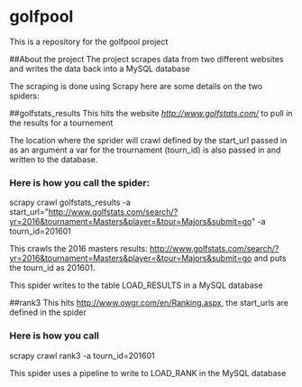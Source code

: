 # golfpool
This is a repository for the golfpool project

##About the project
The project scrapes data from two different websites and writes the data back into a MySQL database

The scraping is done using Scrapy here are some details on the two spiders:

##golfstats_results
This hits the website *http://www.golfstats.com/* to pull in the results for a tournement

The location where the sprider will crawl defined by the start_url passed in as an argument a var for the trournament (tourn_id) is also passed in and written to the database.

### Here is how you call the spider:
scrapy crawl golfstats_results -a start_url="http://www.golfstats.com/search/?yr=2016&tournament=Masters&player=&tour=Majors&submit=go" -a tourn_id=201601

This crawls the 2016 masters results:
	http://www.golfstats.com/search/?yr=2016&tournament=Masters&player=&tour=Majors&submit=go
and puts the tourn_id as 201601. 

This spider writes to the table LOAD_RESULTS in a MySQL database

##rank3
This hits http://www.owgr.com/en/Ranking.aspx, the start_urls are defined in the spider

### Here is how you call 
scrapy crawl rank3 -a tourn_id=201601

This spider uses a pipeline to write to LOAD_RANK in the MySQL database




